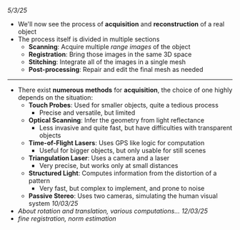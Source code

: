 *5/3/25*
+ We'll now see the process of **acquisition** and **reconstruction** of a real object
+ The process itself is divided in multiple sections
	+ **Scanning**: Acquire multiple *range images* of the object
	+ **Registration**: Bring those images in the same 3D space
	+ **Stitching**: Integrate all of the images in a single mesh
	+ **Post-processing**: Repair and edit the final mesh as needed
---
+ There exist **numerous** **methods** for **acquisition**, the choice of one highly depends on the situation:
	+ **Touch Probes**: Used for smaller objects, quite a tedious process
		+ Precise and versatile, but limited
	+ **Optical Scanning**: Infer the geometry from light reflectance
		+ Less invasive and quite fast, but have difficulties with transparent objects
	+ **Time-of-Flight Lasers**: Uses GPS like logic for computation
		+ Useful for bigger objects, but only usable for still scenes
	+ **Triangulation Laser**: Uses a camera and a laser
		+ Very precise, but works only at small distances
	+ **Structured Light**: Computes information from the distortion of a pattern
		+ Very fast, but complex to implement, and prone to noise
	+ **Passive Stereo**: Uses two cameras, simulating the human visual system
*10/03/25*
+ *About rotation and translation, various computations...*
*12/03/25*
+ *fine registration, norm estimation*